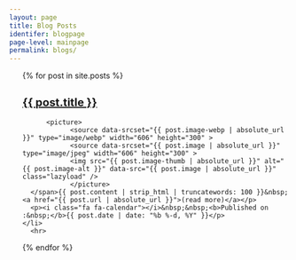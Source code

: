 ```yaml
---
layout: page
title: Blog Posts
identifer: blogpage
page-level: mainpage
permalink: blogs/
---
```


<ul style="list-style-type:none;">
  {% for post in site.posts %}
    <li>
      <h2 style="font-size: 15pt;"><a href="{{ post.url | absolute_url }}">{{ post.title }}</a></h2>
      <p><span class="image left">
          
          <picture>
                <source data-srcset="{{ post.image-webp | absolute_url }}" type="image/webp" width="606" height="300" >
                <source data-srcset="{{ post.image | absolute_url }}" type="image/jpeg" width="606" height="300" > 
                <img src="{{ post.image-thumb | absolute_url }}" alt="{{ post.image-alt }}" data-src="{{ post.image | absolute_url }}"  class="lazyload" />
                </picture> 
      </span>{{ post.content | strip_html | truncatewords: 100 }}&nbsp;<a href="{{ post.url | absolute_url }}">(read more)</a></p>    
      <p><i class="fa fa-calendar"></i>&nbsp;&nbsp;<b>Published on :&nbsp;</b>{{ post.date | date: "%b %-d, %Y" }}</p>
    </li> 
      <hr>
  {% endfor %}
</ul>

